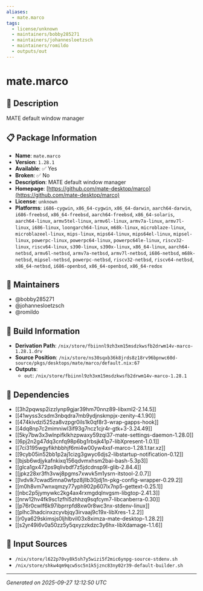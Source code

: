```yaml
---
aliases:
  - mate.marco
tags:
  - license/unknown
  - maintainers/bobby285271
  - maintainers/johannesloetzsch
  - maintainers/romildo
  - outputs/out
---
```


# mate.marco

## 📝 Description

MATE default window manager

## 📋 Package Information

- **Name**: `mate.marco`
- **Version**: `1.28.1`
- **Available**: ✅ Yes
- **Broken**: ✅ No
- **Description**: MATE default window manager
- **Homepage**: [https://github.com/mate-desktop/marco](https://github.com/mate-desktop/marco)
- **License**: `unknown`
- **Platforms**: `i686-cygwin`, `x86_64-cygwin`, `x86_64-darwin`, `aarch64-darwin`, `i686-freebsd`, `x86_64-freebsd`, `aarch64-freebsd`, `x86_64-solaris`, `aarch64-linux`, `armv5tel-linux`, `armv6l-linux`, `armv7a-linux`, `armv7l-linux`, `i686-linux`, `loongarch64-linux`, `m68k-linux`, `microblaze-linux`, `microblazeel-linux`, `mips-linux`, `mips64-linux`, `mips64el-linux`, `mipsel-linux`, `powerpc-linux`, `powerpc64-linux`, `powerpc64le-linux`, `riscv32-linux`, `riscv64-linux`, `s390-linux`, `s390x-linux`, `x86_64-linux`, `aarch64-netbsd`, `armv6l-netbsd`, `armv7a-netbsd`, `armv7l-netbsd`, `i686-netbsd`, `m68k-netbsd`, `mipsel-netbsd`, `powerpc-netbsd`, `riscv32-netbsd`, `riscv64-netbsd`, `x86_64-netbsd`, `i686-openbsd`, `x86_64-openbsd`, `x86_64-redox`
## 👥 Maintainers

- @bobby285271
- @johannesloetzsch
- @romildo


## 🔧 Build Information

- **Derivation Path**: `/nix/store/fbiinnl9zh3xm15msdzkwsfb2drwm14v-marco-1.28.1.drv`
- **Source Position**: `/nix/store/ns30sqxb36k8jrds8z18rv96bpnwc60d-source/pkgs/desktops/mate/marco/default.nix:67`
- **Outputs**:
  - `out`:  `/nix/store/fbiinnl9zh3xm15msdzkwsfb2drwm14v-marco-1.28.1`

## 🔗 Dependencies

- [[3h2pqwsp2izzlynp9gjar39hm70nnz89-libxml2-2.14.5]]
- [[41wyss3csdm3nbqdra7mb9ydjnskmpjx-zenity-4.1.90]]
- [[474kivdzi525za8vzpgr0ils1k0qf8r3-wrap-gapps-hook]]
- [[4dq8np7c2mimniwl3if93g7ncz1cjr4r-gtk+3-3.24.49]]
- [[5ky7bw3x3wlnpifklkhzpwaxy59zqi37-mate-settings-daemon-1.28.0]]
- [[6pj2n2g47dq3cnfq98p6bg1rbsjk41p7-libXpresent-1.0.1]]
- [[7ci3195wgyfikhbbhjf6mi4w00yw4xsf-marco-1.28.1.tar.xz]]
- [[9cyb05in52bb1p2aj1cizg3gwyc6djs2-libstartup-notification-0.12]]
- [[bjsb6wdjykafnkixq156qdvmxhsm2bai-bash-5.3p3]]
- [[glca1gx472ps9qlivbdf7z5jdcdnsp9l-glib-2.84.4]]
- [[jpkz28xr3fh3vwj8pgms7xwvk5m1ysrn-itstool-2.0.7]]
- [[lvdvlk7cwad5mna0wfpz8jllb30jdj1n-pkg-config-wrapper-0.29.2]]
- [[m0h8vm7wnxqmzy77yph902p607lx7np5-gettext-0.25.1]]
- [[nbc2p5jymywkc2kg4ax4rxmgdqlnvgsm-libgtop-2.41.3]]
- [[nrw12hv4fk9sc1zfhl5zhhzq9sqfcym7-libcanberra-0.30]]
- [[p76r0cwlf6k97ibprrpfd8xw0r8wc3nx-stdenv-linux]]
- [[plhc3hadcinxzcyvbjqy3irvaaj9c19x-libXres-1.2.2]]
- [[r0ya629skimsjs0ljhlbvil03x8ximza-mate-desktop-1.28.2]]
- [[s2yr49i6v0a50zz5y5qxyzzkdzc3y6hx-libXdamage-1.1.6]]

## 📁 Input Sources

- `/nix/store/l622p70vy8k5sh7y5wizi5f2mic6ynpg-source-stdenv.sh`
- `/nix/store/shkw4qm9qcw5sc5n1k5jznc83ny02r39-default-builder.sh`

---
*Generated on 2025-09-27 12:12:50 UTC*
